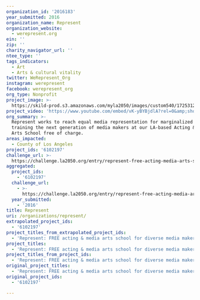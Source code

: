 ```yaml
---
organization_id: '2016183'
year_submitted: 2016
organization_name: Represent
organization_website:
  - werepresent.org
ein: ''
zip: ''
charity_navigator_url: ''
ntee_type: ''
tags_indicators:
  - Art
  - Arts & cultural vitality
twitter: WeRepresent_Org
instagram: werepresent
facebook: werepresent_org
org_type: Nonprofit
project_image: >-
  https://skild-prod.s3.amazonaws.com/myla2050/images/custom540/1725312484741-team89.jpg
project_video: 'https://www.youtube.com/embed/vK-yBYBjdlA?rel=0&amp;showinfo=0'
org_summary: >-
  Represent works to reach equal media representation for marginalized groups by
  training the next generation of media makers at our LA-based Acting & Media
  Arts School free of charge.
areas_impacted:
  - County of Los Angeles
project_ids: '6102197'
challenge_url: >-
  https://challenge.la2050.org/entry/represent-free-acting-media-arts-school-for-diverse-media-makers!
aggregated:
  project_ids:
    - '6102197'
  challenge_url:
    - >-
      https://challenge.la2050.org/entry/represent-free-acting-media-arts-school-for-diverse-media-makers!
  year_submitted:
    - '2016'
title: Represent
uri: /organizations/represent/
extrapolated_project_ids:
  - '6102197'
project_titles_from_extrapolated_project_ids:
  - 'Represent: FREE acting & media arts school for diverse media makers!'
project_titles:
  - 'Represent: FREE acting & media arts school for diverse media makers!'
project_titles_from_project_ids:
  - 'Represent: FREE acting & media arts school for diverse media makers!'
original_project_titles:
  - 'Represent: FREE acting & media arts school for diverse media makers!'
original_project_ids:
  - '6102197'

---
```


